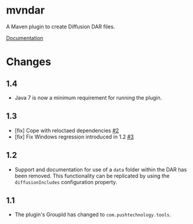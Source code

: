 mvndar
======

A Maven plugin to create Diffusion DAR files.

[Documentation](http://pushtechnology.github.io/mvndar/index.html)

# Changes

## 1.4
 - Java 7 is now a minimum requirement for running the plugin.

## 1.3
 - [fix] Cope with reloctaed dependencies [#2](/../../issues/2)
 - [fix] Fix Windows regression introduced in 1.2 [#3](/../../issues/3)

## 1.2

 - Support and documentation for use of a ```data``` folder within the DAR has been removed. This functionality can be replicated by using the ```diffusionIncludes``` configuration property.

## 1.1

 - The plugin's GroupId has changed to `com.pushtechnology.tools`.
